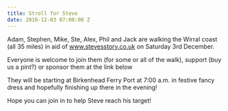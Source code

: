 ```yaml
---
title: Stroll for Steve
date: 2016-12-03 07:00:00 Z
---
```


Adam, Stephen, Mike, Ste, Alex, Phil and Jack are walking the Wirral coast (all 35 miles) in aid of www.stevesstory.co.uk on Saturday 3rd December.

Everyone is welcome to join them (for some or all of the walk), support (buy us a pint?) or sponsor them at the link below

They will be starting at Birkenhead Ferry Port at 7:00 a.m. in festive fancy dress and hopefully finishing up there in the evening!

Hope you can join in to help Steve reach his target!
[](http://www.justgiving.com/crowdfunding/strollforsteve)
